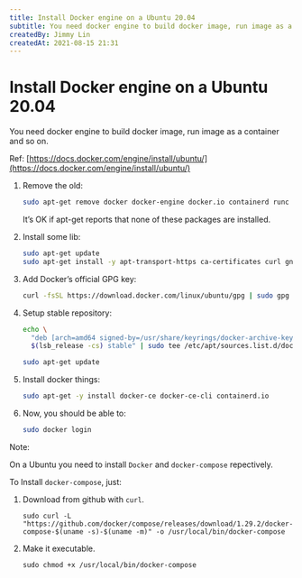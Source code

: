 ```yaml
---
title: Install Docker engine on a Ubuntu 20.04
subtitle: You need docker engine to build docker image, run image as a container and so on.
createdBy: Jimmy Lin
createdAt: 2021-08-15 21:31
---
```


# Install Docker engine on a Ubuntu 20.04

You need docker engine to build docker image, run image as a container and so on.

Ref: [https://docs.docker.com/engine/install/ubuntu/](https://docs.docker.com/engine/install/ubuntu/)

1. Remove the old:

    ```bash
    sudo apt-get remove docker docker-engine docker.io containerd runc
    ```

    It’s OK if apt-get reports that none of these packages are installed.

2. Install some lib:

    ```bash
    sudo apt-get update
    sudo apt-get install -y apt-transport-https ca-certificates curl gnupg lsb-release
    ```

3. Add Docker’s official GPG key:

    ```bash
    curl -fsSL https://download.docker.com/linux/ubuntu/gpg | sudo gpg --dearmor -o /usr/share/keyrings/docker-archive-keyring.gpg
    ```

4. Setup stable repository:

    ```bash
    echo \
      "deb [arch=amd64 signed-by=/usr/share/keyrings/docker-archive-keyring.gpg] https://download.docker.com/linux/ubuntu \
      $(lsb_release -cs) stable" | sudo tee /etc/apt/sources.list.d/docker.list > /dev/null

    sudo apt-get update
    ```

5. Install docker things:

    ```bash
    sudo apt-get -y install docker-ce docker-ce-cli containerd.io
    ```

6. Now, you should be able to:

    ```bash
    sudo docker login
    ```

Note:

On a Ubuntu you need to install `Docker` and `docker-compose` repectively.

To Install `docker-compose`, just:

1. Download from github with `curl`.

    ```docker
    sudo curl -L "https://github.com/docker/compose/releases/download/1.29.2/docker-compose-$(uname -s)-$(uname -m)" -o /usr/local/bin/docker-compose
    ```

2. Make it executable.

    ```docker
    sudo chmod +x /usr/local/bin/docker-compose
    ```